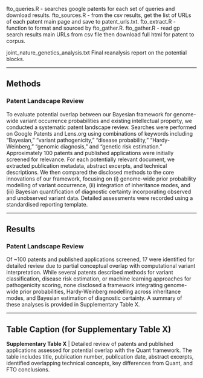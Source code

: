 fto_queries.R - searches google patents for each set of queries and download results.
fto_sources.R - from the csv results, get the list of URLs of each patent main page and save to patent_urls.txt.
fto_extract.R - function to format and sourced by fto_gather.R.
fto_gather.R - read gp search results main URLs from csv file then download full html for patent to corpus.



joint_nature_genetics_analysis.txt Final reanalysis report on the potential blocks.

<!-- patent_ingest.R -->

---


## Methods

### Patent Landscape Review

To evaluate potential overlap between our Bayesian framework for genome-wide variant occurrence probabilities and existing intellectual property, we conducted a systematic patent landscape review. Searches were performed on Google Patents and Lens.org using combinations of keywords including “Bayesian,” “variant pathogenicity,” “disease probability,” “Hardy-Weinberg,” “genomic diagnosis,” and “genetic risk estimation.” Approximately 100 patents and published applications were initially screened for relevance. For each potentially relevant document, we extracted publication metadata, abstract excerpts, and technical descriptions. We then compared the disclosed methods to the core innovations of our framework, focusing on (i) genome-wide prior probability modelling of variant occurrence, (ii) integration of inheritance modes, and (iii) Bayesian quantification of diagnostic certainty incorporating observed and unobserved variant data. Detailed assessments were recorded using a standardised reporting template.

---

## Results

### Patent Landscape Review

Of \~100 patents and published applications screened, 17 were identified for detailed review due to partial conceptual overlap with computational variant interpretation. While several patents described methods for variant classification, disease risk estimation, or machine learning approaches for pathogenicity scoring, none disclosed a framework integrating genome-wide prior probabilities, Hardy-Weinberg modelling across inheritance modes, and Bayesian estimation of diagnostic certainty. A summary of these analyses is provided in Supplementary Table X.

---

## Table Caption (for Supplementary Table X)

**Supplementary Table X** | Detailed review of patents and published applications assessed for potential overlap with the Quant framework. The table includes title, publication number, publication date, abstract excerpts, identified overlapping technical concepts, key differences from Quant, and FTO conclusions.
